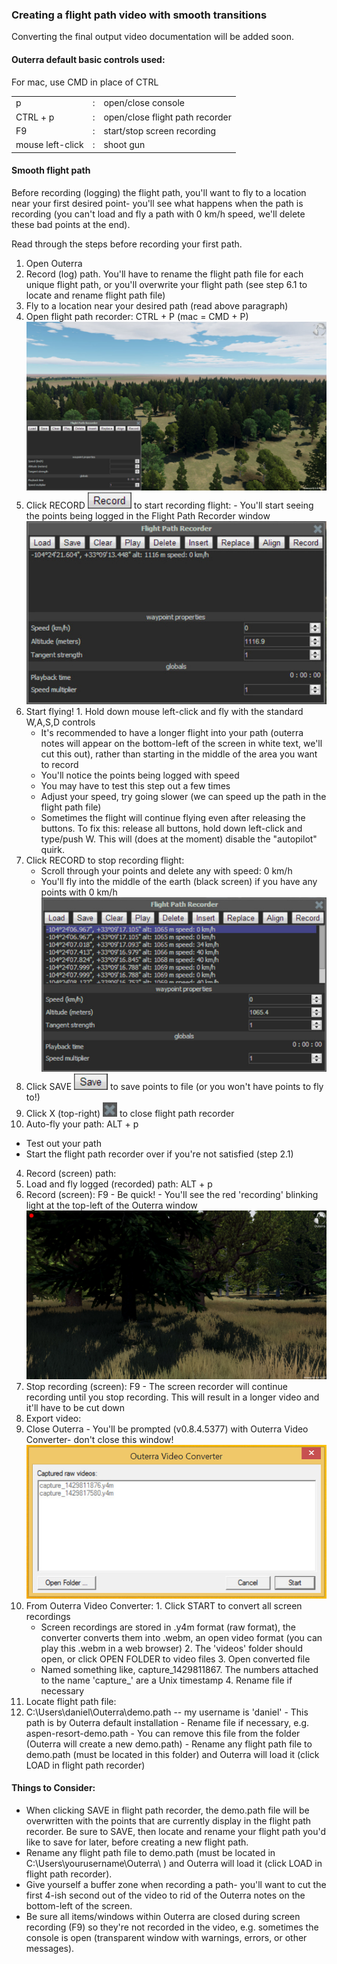 ### Creating a flight path video with smooth transitions

Converting the final output video documentation will be added soon.

####   Outerra default basic controls used:

For mac, use CMD in place of CTRL
 
<table>
<tr>
<td>p</td>
<td>:</td>
<td>open/close console</td>
</tr>
<tr>
<td>CTRL + p</td>
<td>:</td>
<td>open/close flight path recorder</td>
</tr>
<td>F9</td>
<td>:</td>
<td>start/stop screen recording</td>
</tr>
<tr>
<td>mouse left-click</td>
<td>:</td>
<td>shoot gun</td>
</tr>
</table>

####   Smooth flight path

Before recording (logging) the flight path, you'll want to fly to a location near your first desired point- you'll see what happens when the path is recording (you can't load and fly a path with 0 km/h speed, we'll delete these bad points at the end).

Read through the steps before recording your first path.

1. Open Outerra
2. Record (log) path. You'll have to rename the flight path file for each unique flight path, or you'll overwrite your flight path (see step 6.1 to locate and rename flight path file)
  1. Fly to a location near your desired path (read above paragraph)
  2. Open flight path recorder: CTRL + P (mac = CMD + P)<br>
  ![Outerra: flight path recorder - open flight path recorder](images/flight-path-recorder/flight-path-recorder-1.jpg)
  3. Click RECORD ![Outerra: flight path recorder - record](images/flight-path-recorder/flight-path-recorder-record.jpg) to start recording flight:
    - You'll start seeing the points being logged in the Flight Path Recorder window
  ![Outerra: flight path recorder - logging points](images/flight-path-recorder/flight-path-recorder-2.jpg)
  4. Start flying!
    1. Hold down mouse left-click and fly with the standard W,A,S,D controls
      - It's recommended to have a longer flight into your path (outerra notes will appear on the bottom-left of the screen in white text, we'll cut this out), rather than starting in the middle of the area you want to record
      - You'll notice the points being logged with speed
      - You may have to test this step out a few times
      - Adjust your speed, try going slower (we can speed up the path in the flight path file)
      - Sometimes the flight will continue flying even after releasing the buttons. To fix this: release all buttons, hold down left-click and type/push W. This will (does at the moment) disable the "autopilot" quirk.
  5. Click RECORD to stop recording flight:
      - Scroll through your points and delete any with speed: 0 km/h
      - You'll fly into the middle of the earth (black screen) if you have any points with 0 km/h
  ![Outerra: flight path recorder - path points list](images/flight-path-recorder/flight-path-recorder-3.jpg)
  6. Click SAVE ![Outerra: flight path recorder - save](images/flight-path-recorder/flight-path-recorder-save.jpg) to save points to file (or you won't have points to fly to!)
  7. Click X (top-right) ![Outerra: flight path recorder - close](images/flight-path-recorder/flight-path-recorder-close.jpg) to close flight path recorder
3. Auto-fly your path: ALT + p
  - Test out your path
  - Start the flight path recorder over if you're not satisfied (step 2.1)
4. Record (screen) path:
  1. Load and fly logged (recorded) path: ALT + p
  2. Record (screen): F9
    - Be quick!
    - You'll see the red 'recording' blinking light at the top-left of the Outerra window<br>
 ![Outerra: flight path recorder - fly path](images/flight-path-recorder/flight-path-recorder-4.jpg)
  3. Stop recording (screen): F9
    - The screen recorder will continue recording until you stop recording. This will result in a longer video and it'll have to be cut down
5. Export video:
  1. Close Outerra
    - You'll be prompted (v0.8.4.5377) with Outerra Video Converter- don't close this window!<br>
  ![Outerra: flight path recorder - convert videos](images/flight-path-recorder/flight-path-recorder-5.jpg)
  2. From Outerra Video Converter: 
    1. Click START to convert all screen recordings
      - Screen recordings are stored in .y4m format (raw format), the converter converts them into .webm, an open video format (you can play this .webm in a web browser)
    2. The 'videos' folder should open, or click OPEN FOLDER to video files 
    3. Open converted file
      - Named something like, capture&#95;1429811867. The numbers attached to the name 'capture&#95;' are a Unix timestamp
    4. Rename file if necessary
6. Locate flight path file:
  1. C:\Users\daniel\Outerra\demo.path -- my username is 'daniel'
    - This path is by Outerra default installation
    - Rename file if necessary, e.g. aspen-resort-demo.path
    - You can remove this file from the folder (Outerra will create a new demo.path)
    - Rename any flight path file to demo.path (must be located in this folder) and Outerra will load it (click LOAD in flight path recorder)

#### Things to Consider:

- When clicking SAVE in flight path recorder, the demo.path file will be overwritten with the points that are currently display in the flight path recorder. Be sure to SAVE, then locate and rename your flight path you'd like to save for later, before creating a new flight path.
- Rename any flight path file to demo.path (must be located in C:\Users\yourusername\Outerra\ ) and Outerra will load it (click LOAD in flight path recorder). 
- Give yourself a buffer zone when recording a path- you'll want to cut the first 4-ish second out of the video to rid of the Outerra notes on the bottom-left of the screen.
- Be sure all items/windows within Outerra are closed during screen recording (F9) so they're not recorded in the video, e.g. sometimes the console is open (transparent window with warnings, errors, or other messages).


